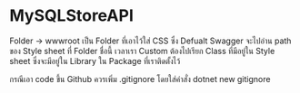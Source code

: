 # MySQLStoreAPI

Folder -> wwwroot
เป็น Folder ที่เอาไว้ใส่ CSS ซึ่ง Defualt Swagger จะไปอ่าน path ของ Style sheet ที่ Folder ชื่อนี้
เวลาเรา Custom ต้องไปเรียก Class ที่มีอยู่ใน Style sheet ซึ่งจะมีอยู่ใน Library ใน Package ที่เราติดตั้งไว้

กรณีเอา code ขึ้น Github 
ควรเพิ่ม .gitignore โดยใส่คำสั่ง dotnet new gitignore
